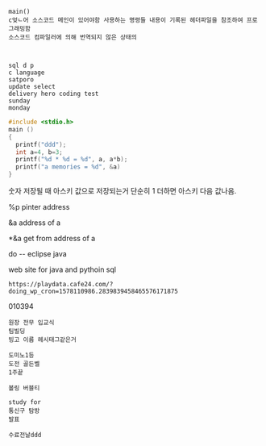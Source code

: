 ```
main()
c엊ㄴ어 소스코드 메인이 있어야함 사용하는 명령들 내용이 기록된 헤더파일을 참조하여 프로그래밍함
소스코드 컴파일러에 의해 번역되지 않은 상태의 



```

```
sql d p 
c language
satporo 
update select
delivery hero coding test
sunday
monday
```

```c
#include <stdio.h>
main ()
{
  printf("ddd");
  int a=4, b=3;
  printf("%d * %d = %d", a, a*b);
  printf("a memories = %d", &a)
}

```

숫자 저장될 때 아스키 값으로 저장되는거 단순히 1 더하면 아스키 다음 값나옴.

%p pinter address

&a address of a 

*&a  get from address of a





do -- eclipse java

web site for java and pythoin sql

```
https://playdata.cafe24.com/?doing_wp_cron=1578110986.2839839458465576171875
```

010394

```
원장 전무 입교식 
팀빌딩 
빙고 이름 헤시태그같은거 

도미노1등 
도전 골든벨
1주끝

볼링 버블티 

study for 
통신구 탐방
발표 

수료전날ddd
```


